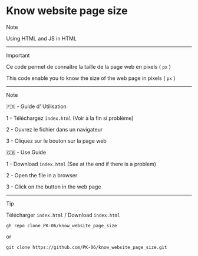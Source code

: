 # Know website page size
> [!NOTE]
> Using HTML and JS in HTML

----------
> [!IMPORTANT]
> Ce code permet de connaître la taille de la page web en pixels ( `px` )
>
> This code enable you to know the size of the web page in pixels ( `px` )

----------

> [!NOTE]
>
> 🇫🇷 - Guide d' Utilisation 
>
> 1 - Téléchargez `index.html` (Voir à la fin si problème)
>
> 2 - Ouvrez le fichier dans un navigateur
>
> 3 - Cliquez sur le bouton sur la page web
>
>
> 🇬🇧 - Use Guide 
>
> 1 - Download `index.html` (See at the end if there is a problem) 
>
> 2 - Open the file in a browser 
>
> 3 - Click on the button in the web page

----------

> [!TIP]
> Télécharger `index.html` / Download `index.html`
> 
> `gh repo clone PK-06/know_website_page_size`
>
> or
> 
> `git clone https://github.com/PK-06/know_website_page_size.git`
